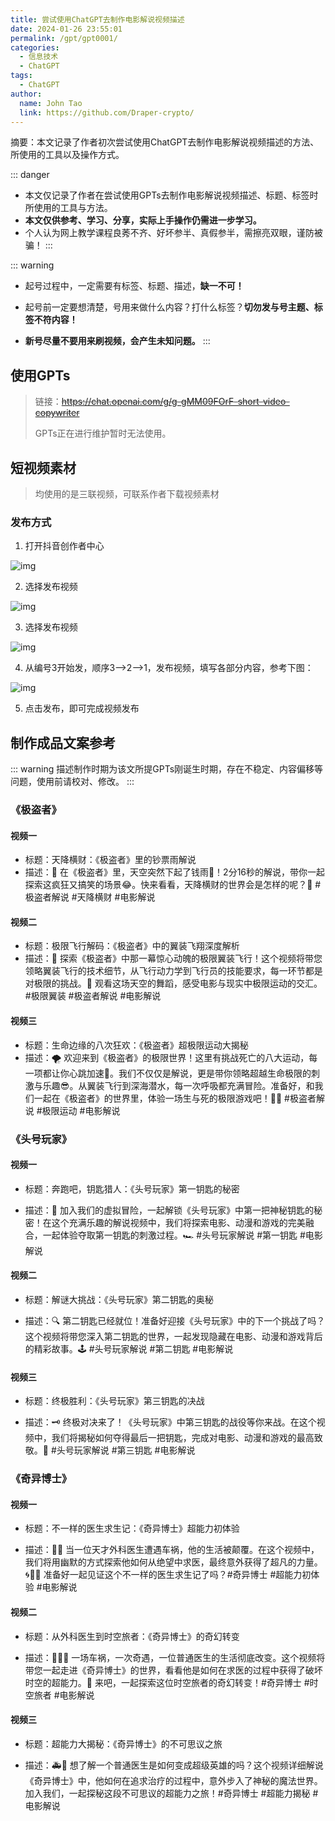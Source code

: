 ```yaml
---
title: 尝试使用ChatGPT去制作电影解说视频描述
date: 2024-01-26 23:55:01
permalink: /gpt/gpt0001/
categories: 
  - 信息技术
  - ChatGPT
tags: 
  - ChatGPT
author: 
  name: John Tao
  link: https://github.com/Draper-crypto/
---
```

摘要：本文记录了作者初次尝试使用ChatGPT去制作电影解说视频描述的方法、所使用的工具以及操作方式。

<!-- more -->



::: danger

- 本文仅记录了作者在尝试使用GPTs去制作电影解说视频描述、标题、标签时所使用的工具与方法。
- **本文仅供参考、学习、分享，实际上手操作仍需进一步学习。**
- 个人认为网上教学课程良莠不齐、好坏参半、真假参半，需擦亮双眼，谨防被骗！
:::



::: warning

- 起号过程中，一定需要有标签、标题、描述，**缺一不可！**

- 起号前一定要想清楚，号用来做什么内容？打什么标签？**切勿发与号主题、标签不符内容！**

- **新号尽量不要用来刷视频，会产生未知问题。**
:::

## 使用GPTs

> 链接：~~https://chat.openai.com/g/g-gMM09FOrF-short-video-copywriter~~
>
> GPTs正在进行维护暂时无法使用。

## 短视频素材

> 均使用的是三联视频，可联系作者下载视频素材

### 发布方式

1. 打开抖音创作者中心

![img](https://typora-img-1301299232.cos.ap-shanghai.myqcloud.com/img2/202401262358973.png)

2. 选择发布视频

![img](https://typora-img-1301299232.cos.ap-shanghai.myqcloud.com/img2/202401262358297.png)

3. 选择发布视频

![img](https://typora-img-1301299232.cos.ap-shanghai.myqcloud.com/img2/202401262358125.png)

4. 从编号3开始发，顺序3—>2—>1，发布视频，填写各部分内容，参考下图：

![img](https://typora-img-1301299232.cos.ap-shanghai.myqcloud.com/img2/202401262358049.png)

5. 点击发布，即可完成视频发布

## 制作成品文案参考

::: warning
描述制作时期为该文所提GPTs刚诞生时期，存在不稳定、内容偏移等问题，使用前请校对、修改。
:::


### 《极盗者》

#### 视频一

- 标题：天降横财：《极盗者》里的钞票雨解说
- 描述：🌟 在《极盗者》里，天空突然下起了钱雨💸！2分16秒的解说，带你一起探索这疯狂又搞笑的场景😂。快来看看，天降横财的世界会是怎样的呢？👀 #极盗者解说 #天降横财 #电影解说

#### 视频二

- 标题：极限飞行解码：《极盗者》中的翼装飞翔深度解析
- 描述：🚀 探索《极盗者》中那一幕惊心动魄的极限翼装飞行！这个视频将带您领略翼装飞行的技术细节，从飞行动力学到飞行员的技能要求，每一环节都是对极限的挑战。🦅 观看这场天空的舞蹈，感受电影与现实中极限运动的交汇。#极限翼装 #极盗者解说 #电影解说

#### 视频三

- 标题：生命边缘的八次狂欢：《极盗者》超极限运动大揭秘
- 描述：🌪️ 欢迎来到《极盗者》的极限世界！这里有挑战死亡的八大运动，每一项都让你心跳加速💓。我们不仅仅是解说，更是带你领略超越生命极限的刺激与乐趣😎。从翼装飞行到深海潜水，每一次呼吸都充满冒险。准备好，和我们一起在《极盗者》的世界里，体验一场生与死的极限游戏吧！🏄‍♂️ #极盗者解说 #极限运动 #电影解说



### 《头号玩家》

#### 视频一

- 标题：奔跑吧，钥匙猎人：《头号玩家》第一钥匙的秘密

- 描述：🔑 加入我们的虚拟冒险，一起解锁《头号玩家》中第一把神秘钥匙的秘密！在这个充满乐趣的解说视频中，我们将探索电影、动漫和游戏的完美融合，一起体验夺取第一钥匙的刺激过程。🏎️ #头号玩家解说 #第一钥匙 #电影解说

#### **视频二**

- 标题：解谜大挑战：《头号玩家》第二钥匙的奥秘

- 描述：🔍 第二钥匙已经就位！准备好迎接《头号玩家》中的下一个挑战了吗？这个视频将带您深入第二钥匙的世界，一起发现隐藏在电影、动漫和游戏背后的精彩故事。🕹️ #头号玩家解说 #第二钥匙 #电影解说

#### **视频三**

- 标题：终极胜利：《头号玩家》第三钥匙的决战

- 描述：🗝️ 终极对决来了！《头号玩家》中第三钥匙的战役等你来战。在这个视频中，我们将揭秘如何夺得最后一把钥匙，完成对电影、动漫和游戏的最高致敬。🌟 #头号玩家解说 #第三钥匙 #电影解说

### 《奇异博士》

#### **视频一**

- 标题：不一样的医生求生记：《奇异博士》超能力初体验

- 描述：🚗💥 当一位天才外科医生遭遇车祸，他的生活被颠覆。在这个视频中，我们将用幽默的方式探索他如何从绝望中求医，最终意外获得了超凡的力量。🌀🧙‍♂️ 准备好一起见证这个不一样的医生求生记了吗？#奇异博士 #超能力初体验 #电影解说

#### **视频二**

- 标题：从外科医生到时空旅者：《奇异博士》的奇幻转变

- 描述：👨‍⚕️🌀 一场车祸，一次奇遇，一位普通医生的生活彻底改变。这个视频将带您一起走进《奇异博士》的世界，看看他是如何在求医的过程中获得了破坏时空的超能力。🌌 来吧，一起探索这位时空旅者的奇幻转变！#奇异博士 #时空旅者 #电影解说

#### **视频三**

- 标题：超能力大揭秘：《奇异博士》的不可思议之旅

- 描述：🚑🔮 想了解一个普通医生是如何变成超级英雄的吗？这个视频详细解说《奇异博士》中，他如何在追求治疗的过程中，意外步入了神秘的魔法世界。加入我们，一起探秘这段不可思议的超能力之旅！#奇异博士 #超能力揭秘 #电影解说

 
